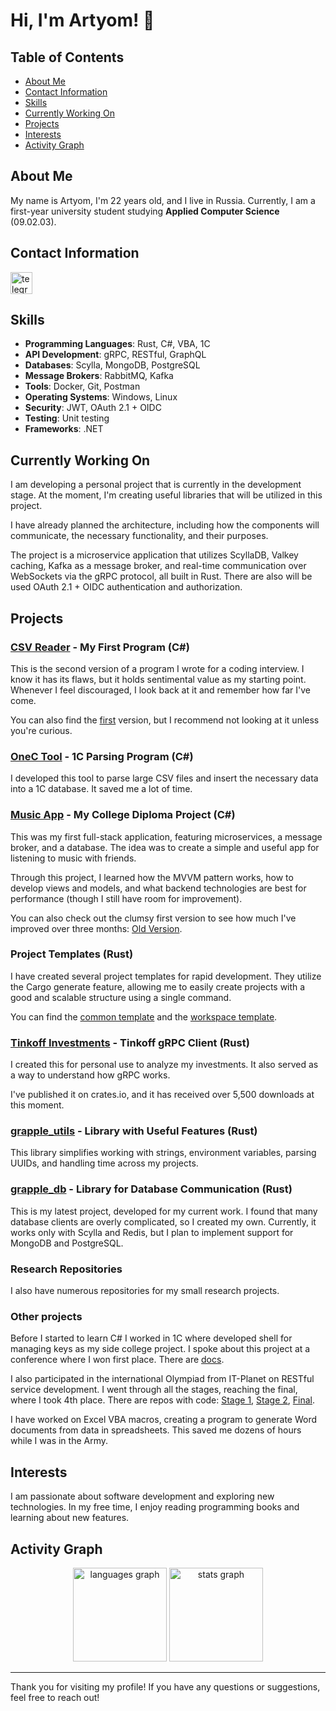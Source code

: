 # Hi, I'm Artyom! 👋

## Table of Contents

- [About Me](#about-me)
- [Contact Information](#contact-information)
- [Skills](#skills)
- [Currently Working On](#currently-working-on)
- [Projects](#projects)
- [Interests](#interests)
- [Activity Graph](#activity-graph)

## About Me

My name is Artyom, I'm 22 years old, and I live in Russia. Currently, I am a first-year university student studying **Applied Computer Science** (09.02.03).

## Contact Information

<div align="left">
  <a href="https://t.me/Gre_Apple" target="_blank">
    <img src="https://img.shields.io/static/v1?message=Telegram&logo=telegram&label=&color=2CA5E0&logoColor=white&labelColor=&style=for-the-badge" height="35" alt="telegram logo"  />
  </a>
</div>


## Skills

- **Programming Languages**: Rust, C#, VBA, 1C
- **API Development**: gRPC, RESTful, GraphQL
- **Databases**: Scylla, MongoDB, PostgreSQL
- **Message Brokers**: RabbitMQ, Kafka
- **Tools**: Docker, Git, Postman
- **Operating Systems**: Windows, Linux
- **Security**: JWT, OAuth 2.1 + OIDC
- **Testing**: Unit testing
- **Frameworks**: .NET

## Currently Working On

I am developing a personal project that is currently in the development stage. At the moment, I'm creating useful libraries that will be utilized in this project.

I have already planned the architecture, including how the components will communicate, the necessary functionality, and their purposes.

The project is a microservice application that utilizes ScyllaDB, Valkey caching, Kafka as a message broker, and real-time communication over WebSockets via the gRPC protocol, all built in Rust. There are also will be used OAuth 2.1 + OIDC authentication and authorization.

## Projects

### [CSV Reader](https://github.com/Grapple228/CSV-Reader-V2) - My First Program (C#)

This is the second version of a program I wrote for a coding interview. I know it has its flaws, but it holds sentimental value as my starting point. Whenever I feel discouraged, I look back at it and remember how far I've come.

You can also find the [first](https://github.com/Grapple228/CSV-Reader-V1) version, but I recommend not looking at it unless you're curious.

### [OneC Tool](https://github.com/Grapple228/OneCTool) - 1C Parsing Program (C#)

I developed this tool to parse large CSV files and insert the necessary data into a 1C database. It saved me a lot of time.

### [Music App](https://github.com/Grapple228/MusicApp-Final) - My College Diploma Project (C#)

This was my first full-stack application, featuring microservices, a message broker, and a database. The idea was to create a simple and useful app for listening to music with friends.

Through this project, I learned how the MVVM pattern works, how to develop views and models, and what backend technologies are best for performance (though I still have room for improvement).

You can also check out the clumsy first version to see how much I've improved over three months: [Old Version](https://github.com/Grapple228/MusicApp-Old-version).

### Project Templates (Rust)

I have created several project templates for rapid development. They utilize the Cargo generate feature, allowing me to easily create projects with a good and scalable structure using a single command.

You can find the [common template](https://github.com/Grapple228/rust-base) and the [workspace template](https://github.com/Grapple228/rust-workspace-base).

### [Tinkoff Investments](https://github.com/Grapple228/rust-investments-tinkoff) - Tinkoff gRPC Client (Rust)

I created this for personal use to analyze my investments. It also served as a way to understand how gRPC works.

I've published it on crates.io, and it has received over 5,500 downloads at this moment.

### [grapple_utils](https://github.com/Grapple228/rust_grapple_utils) - Library with Useful Features (Rust)

This library simplifies working with strings, environment variables, parsing UUIDs, and handling time across my projects.

### [grapple_db](https://github.com/Grapple228/rust_grapple_db) - Library for Database Communication (Rust)

This is my latest project, developed for my current work. I found that many database clients are overly complicated, so I created my own. Currently, it works only with Scylla and Redis, but I plan to implement support for MongoDB and PostgreSQL.

### Research Repositories

I also have numerous repositories for my small research projects.

### Other projects

Before I started to learn C# I worked in 1C where developed shell for managing keys as my side college project. I spoke about this project at a conference where I won first place. There are [docs](https://disk.yandex.ru/d/3Ahlq0XkIqdSlw).

I also participated in the international Olympiad from IT-Planet on RESTful service development. I went through all the stages, reaching the final, where I took 4th place. There are repos with code: [Stage 1](https://github.com/Grapple228/If_Else_Stage_1), [Stage 2](https://github.com/Grapple228/If_Else_Stage_2), [Final](https://github.com/Grapple228/If_Else_Stage_3).

I have worked on Excel VBA macros, creating a program to generate Word documents from data in spreadsheets. This saved me dozens of hours while I was in the Army.

## Interests

I am passionate about software development and exploring new technologies. In my free time, I enjoy reading programming books and learning about new features.

## Activity Graph

<div align="center">
    <img src="https://github-readme-stats.vercel.app/api/top-langs?username=Grapple228&locale=en&hide_title=false&layout=compact&card_width=320&langs_count=5&theme=dracula&hide_border=false" height="150" alt="languages graph"  />

  <img src="https://github-readme-stats.vercel.app/api?username=Grapple228&hide_title=false&hide_rank=false&show_icons=true&include_all_commits=true&count_private=true&disable_animations=false&theme=dracula&locale=en&hide_border=false" height="150" alt="stats graph"  />
</div>

---

Thank you for visiting my profile! If you have any questions or suggestions, feel free to reach out!
